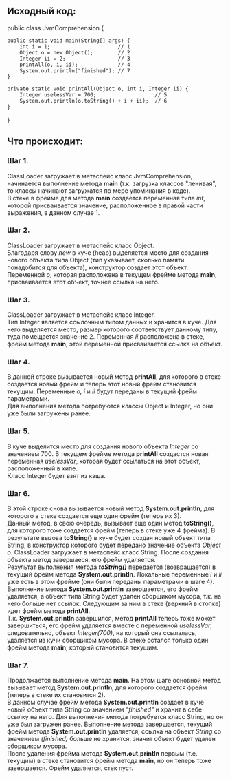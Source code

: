 ## Исходный код:

public class JvmComprehension {

    public static void main(String[] args) {
        int i = 1;                      // 1
        Object o = new Object();        // 2
        Integer ii = 2;                 // 3
        printAll(o, i, ii);             // 4
        System.out.println("finished"); // 7
    }

    private static void printAll(Object o, int i, Integer ii) {
        Integer uselessVar = 700;                   // 5
        System.out.println(o.toString() + i + ii);  // 6
    }
}

## Что происходит:

### Шаг 1.
ClassLoader загружает в метаспейс класс JvmComprehension, начинается выполнение метода **main** (т.к. загрузка классов "ленивая", то классы начинают загружатся по мере упоминания в коде).\
В стеке в фрейме для метода **main** создается переменная типа _int_, которой присваивается значение, расположенное в правой части выражения, в данном случае 1.

### Шаг 2.
ClassLoader загружает в метаспейс класс Object.\
Благодаря слову _new_ в куче (heap) выделяется место для создания нового объекта типа Object (тип указывает, сколько памяти понадобится для объекта), конструктор создает этот объект. Переменной _о_, которая расположена в текущем фрейме метода **main**, присваивается этот объект, точнее ссылка на него.

### Шаг 3.
ClassLoader загружает в метаспейс класс Integer.\
Тип Integer является ссылочным типом данных и хранится в куче. Для него выделяется место, размер которого соответствует данному типу, туда помещается значение 2. Переменная _ii_ расположена в стеке, фрейм метода **main**, этой переменной присваивается ссылка на объект.

### Шаг 4.
В данной строке вызывается новый метод **printAll**, для которого в стеке создается новый фрейм и теперь этот новый фрейм становится текущим. Переменные _o, i_ и _ii_ будут переданы в текущий фрейм параметрами.\
Для выполнения метода потребуются классы Object и Integer, но они уже были загружены ранее.

### Шаг 5.
В куче выделится место для создания нового объекта _Integer_ со значением 700. В текущем фрейме метода **printAll** создастся новая переменная _uselessVar_, которая будет ссылаться на этот объект, расположенный в хипе.\
Класс Integer будет взят из кэша.

### Шаг 6.
В этой строке снова вызывается новый метод **System.out.println**, для которого в стеке создается еще один фрейм (теперь их 3).\
Данный метод, в свою очередь, вызывает еще один метод **toString()**, для которого тоже создается фрейм (теперь в стеке уже 4 фрейма). В результате вызова **toString()** в куче будет создан новый объект типа String, в конструктор которого будет передано значение объекта _Object o_.
ClassLoader загружает в метаспейс класс String. После создания объекта метод завершаеся, его фрейм удаляется.\
Результат выполнения метода **_toString()_** передается (возвращается) в текущий фрейм метода **System.out.println**. Локальные переменные _i_ и _ii_ уже есть в этом фрейме (они были переданы параметрами в шаге 4).\
Выполнение метода **System.out.println** завершается, его фрейм удаляется, а объект типа String будет удален сборщиком мусора, т.к. на него больше нет ссылок. Следующим за ним в стеке (верхний в стопке) идет фрейм метода **printAll**.\
Т.к. **System.out.println** завершился, метод **printAll** теперь тоже может завершиться, его фрейм удаляется вместе с переменной _uselessVar_, следовательно, объект _Integer(700)_, на который она ссылалась, удаляется из кучи сборщиком мусора. В стеке остался только один фрейм метода **main**, который становится текущим.

### Шаг 7.
Продолжается выполнение метода **main**. На этом шаге основной метод вызывает метод **System.out.println**, для которого создается фрейм (теперь в стеке их становится 2).\
В данном случае фрейм метода **System.out.println** создает в куче новый объект типа String со значением _"finished"_ и хранит в себе ссылку на него. 
Для выполнения метода потребуется класс String, но он уже был загружен ранее.
Выполнение метода завершается, текущий фрейм метода **System.out.println** удаляется, ссылка на объект _String_ со значением _(finished)_ больше не хранится, значит объект будет удален сборщиком мусора.\
После удаления фрейма метода **System.out.println** первым (т.е. текущим) в стеке становится фрейм метода **main**, но он теперь тоже завершается. Фрейм удаляется, стек пуст.

